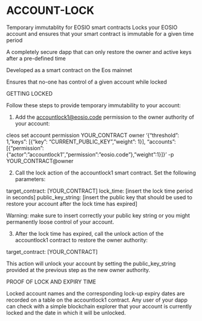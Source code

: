 # ACCOUNT-LOCK
Temporary immutablity for EOSIO smart contracts
Locks your EOSIO account and ensures that your smart contract is immutable for a given time period

A completely secure dapp that can only restore the owner and active keys after a pre-defined time

Developed as a smart contract on the Eos mainnet

Ensures that no-one has control of a given account while locked




GETTING LOCKED

Follow these steps to provide temporary immutability to your account:

1. Add the accountlock1@eosio.code permission to the owner authority of your account:

cleos set account permission YOUR_CONTRACT owner ‘{“threshold”: 1,”keys”: [{“key”: “CURRENT_PUBLIC_KEY”,”weight”: 1}], “accounts”: [{“permission”:{“actor”:”accountlock1″,”permission”:”eosio.code”},”weight”:1}]}’ -p YOUR_CONTRACT@owner

2. Call the lock action of the accountlock1 smart contract. Set the following parameters:

target_contract: [YOUR_CONTRACT]
lock_time: [insert the lock time period in seconds]
public_key_string: [insert the public key that should be used to restore your account after the lock time has expired]

Warning: make sure to insert correctly your public key string or you might permanently loose control of your account.

3. After the lock time has expired, call the unlock action of the accountlock1 contract to restore the owner authority:

target_contract: [YOUR_CONTRACT]

This action will unlock your account by setting the public_key_string provided at the previous step as the new owner authority.

PROOF OF LOCK AND EXPIRY TIME

Locked account names and the corresponding lock-up expiry dates are recorded on a table on the accountlock1 contract. Any user of your dapp can check with a simple blockchain explorer that your account is currently locked and the date in which it will be unlocked.
